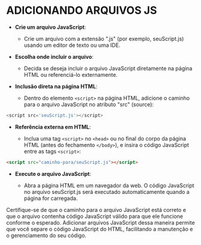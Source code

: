 # ADICIONANDO ARQUIVOS JS

- **Crie um arquivo JavaScript**:

  - Crie um arquivo com a extensão ".js" (por exemplo, seuScript.js) usando um editor de texto ou uma IDE.

- **Escolha onde incluir o arquivo**:

  - Decida se deseja incluir o arquivo JavaScript diretamente na página HTML ou referenciá-lo externamente.

- **Inclusão direta na página HTML**:

  - Dentro do elemento `<script>` na página HTML, adicione o caminho para o arquivo JavaScript no atributo "src" (source):

```js
<script src='seuScript.js'></script>
```

- **Referência externa em HTML**:

  - Inclua uma tag `<script>` no `<head>` ou no final do corpo da página HTML (antes do fechamento `</body>`), e insira o código JavaScript entre as tags `<script>`:

```html
<script src="caminho-para/seuScript.js"></script>
```

- **Execute o arquivo JavaScript**:

  - Abra a página HTML em um navegador da web. O código JavaScript no arquivo seuScript.js será executado automaticamente quando a página for carregada.

Certifique-se de que o caminho para o arquivo JavaScript está correto e que o arquivo contenha código JavaScript válido para que ele funcione conforme o esperado. Adicionar arquivos JavaScript dessa maneira permite que você separe o código JavaScript do HTML, facilitando a manutenção e o gerenciamento do seu código.
